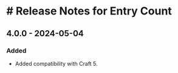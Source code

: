 # # Release Notes for Entry Count

## 4.0.0 - 2024-05-04

### Added

- Added compatibility with Craft 5.
